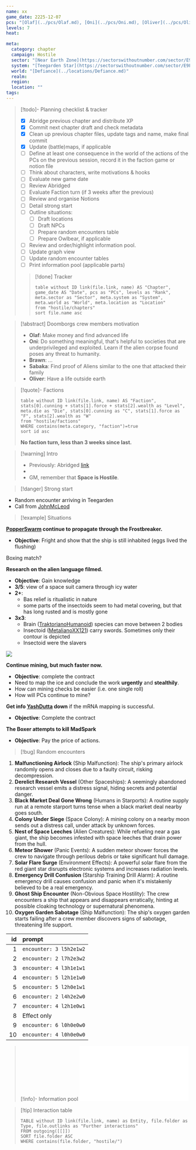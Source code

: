 ```yaml
---
name: xx
game_date: 2225-12-07
pcs: "[Olaf](../pcs/Olaf.md), [Oni](../pcs/Oni.md), [Oliver](../pcs/Oliver.md)"
levels: 7
heat: 

meta:
  category: chapter
  campaign: Hostile
  sector: "[Near Earth Zone](https://sectorswithoutnumber.com/sector/E9FKrPjS8tsRmoryYMpe)"
  system: "[Teegarden Star](https://sectorswithoutnumber.com/sector/E9FKrPjS8tsRmoryYMpe/system/EK7eZhRuSaUmzSTEwm7a)"
  world: "[Defiance](../locations/Defiance.md)"
  realm: 
  region: 
  location: ""
tags: 
---
```


> [!todo]- Planning checklist & tracker
> - [x] Abridge previous chapter and distribute XP
> - [x] Commit next chapter draft and check metadata
> - [x] Clean up previous chapter files, update tags and name, make final commit
> - [x] Update (battle)maps, if applicable
> - [ ] Define at least one consequence in the world of the actions of the PCs on the previous session, record it in the faction game or notion file
> - [ ] Think about characters, write motivations & hooks
> - [ ] Evaluate new game date
> - [ ] Review Abridged
> - [ ] Evaluate Faction turn (if 3 weeks after the previous)
> - [ ] Review and organise Notions
> - [ ] Detail strong start
> - [ ] Outline situations:
> 	- [ ] Draft locations 
> 	- [ ] Draft NPCs
> 	- [ ] Prepare random encounters table
> 	- [ ] Prepare Owlbear, if applicable
> - [ ] Review and order/highlight information pool.
> - [ ] Update graph view
> - [ ] Update random encounter tables
> - [ ] Print information pool (applicable parts)
> 
>> [!done] Tracker 
>> ```dataview
>> table without ID link(file.link, name) AS "Chapter", game_date AS "Date", pcs as "PCs", levels as "Rank", meta.sector as "Sector", meta.system as "System", meta.world as "World", meta.location as "Location"
>> from "hostile/chapters"
>> sort file.name asc
>> ```

> [!abstract] Doomborgs crew members motivation
> - **Olaf**: Make money and find advanced life
> - **Oni**: Do something meaningful, that's helpful to societies that are underprivileged and exploited. Learn if the alien corpse found poses any threat to humanity.
> - **Brawn**: ...
> - **Sabaka**: Find proof of Aliens similar to the one that attacked their family
> - **Oliver**: Have a life outside earth

> [!quote]- Factions 
> ```dataview
> table without ID link(file.link, name) AS "Faction", stats[0].cunning + stats[1].force + stats[2].wealth as "Level", meta.die as "Die", stats[0].cunning as "C", stats[1].force as "F", stats[2].wealth as "W"
> from "hostile/factions"
> WHERE contains(meta.category, "faction")=true
> sort id asc
> ```
> 
> **No faction turn, less than 3 weeks since last.**

> [!warning] Intro
> - Previously: Abridged [link](https://github.com/efsalvarenga/terraCampaigns_published/blob/main/hostile/abridged.md#chapter-02-the-cold-tomb)
> - 
> - GM, remember that **Space is Hostile**.

> [!danger] Strong start

- Random encounter arriving in Teegarden 
- Call from [JohnMcLeod](../npcs/JohnMcLeod.md)

> [!example] Situations 

**[PopperSwarm](../statblocks/PopperSwarm.md) continue to propagate through the Frostbreaker.**
- **Objective**: Fright and show that the ship is still inhabited (eggs lived the flushing)

Boxing match?

**Research on the alien language filmed.**
- **Objective**: Gain knowledge
- **3/5**: view of a space suit camera through icy water
- **2+**:
	- Bas relief is ritualistic in nature
	- some parts of the insectoids seem to had metal covering, but that has long rusted and is mostly gone
- **3x3**:
	- Brain ([TraktorianoHumanoid](../statblocks/TraktorianoHumanoid.md)) species can move between 2 bodies
	- Insectoid ([MetalianoXX121](../statblocks/MetalianoXX121.md)) carry swords. Sometimes only their contour is depicted
	- Insectoid were the slavers

![](https://i.imgur.com/8Q6BYmV.png)


**Continue mining, but much faster now.**
- **Objective**: complete the contract 
- Need to map the ice and conclude the work **urgently** and **stealthily**.
- How can mining checks be easier (i.e. one single roll)
- How will PCs continue to mine?

**Get info [YashDutta](../npcs/YashDutta.md) down** if the mRNA mapping is successful.
- **Objective**: Complete the contract

**The Boxer attempts to kill MadSpark** 
- **Objective**: Pay the price of actions.

> [!bug] Random encounters

1. **Malfunctioning Airlock** (Ship Malfunction): The ship's primary airlock randomly opens and closes due to a faulty circuit, risking decompression.
2. **Derelict Research Vessel** (Other Spaceships): A seemingly abandoned research vessel emits a distress signal, hiding secrets and potential danger.
3. **Black Market Deal Gone Wrong** (Humans in Starports): A routine supply run at a remote starport turns tense when a black market deal nearby goes south.
4. **Colony Under Siege** (Space Colony): A mining colony on a nearby moon sends out a distress call, under attack by unknown forces.
5. **Nest of Space Leeches** (Alien Creatures): While refueling near a gas giant, the ship becomes infested with space leeches that drain power from the hull.
6. **Meteor Shower** (Panic Events): A sudden meteor shower forces the crew to navigate through perilous debris or take significant hull damage.
7. **Solar Flare Surge** (Environment Effects): A powerful solar flare from the red giant star disrupts electronic systems and increases radiation levels.
8. **Emergency Drill Confusion** (Starship Training Drill Alarm): A routine emergency drill causes confusion and panic when it's mistakenly believed to be a real emergency.
9. **Ghost Ship Encounter** (Non-Obvious Space Hostility): The crew encounters a ship that appears and disappears erratically, hinting at possible cloaking technology or supernatural phenomena.
10. **Oxygen Garden Sabotage** (Ship Malfunction): The ship's oxygen garden starts failing after a crew member discovers signs of sabotage, threatening life support.

| id|prompt                  |
|--:|:-----------------------|
|  1|`encounter: 3 l5h2e1w2` |
|  2|`encounter: 2 l7h2e3w2` |
|  3|`encounter: 4 l3h1e1w1` |
|  4|`encounter: 5 l2h1e1w0` |
|  5|`encounter: 5 l2h0e1w1` |
|  6|`encounter: 2 l4h2e2w0` |
|  7|`encounter: 4 l2h1e0w1` |
|  8|Effect only             |
|  9|`encounter: 6 l0h0e0w0` |
| 10|`encounter: 4 l0h0e0w0` |

> [!info]- Information pool
> ![_hostileInformationPool](../_hostileInformationPool.md)

> [!tip] Interaction table 
> 
> ```dataview
> TABLE without ID link(file.link, name) as Entity, file.folder as Type, file.outlinks as "Further interactions"
> FROM outgoing([[]]) 
> SORT file.folder ASC
> WHERE contains(file.folder, "hostile/")
> ```

